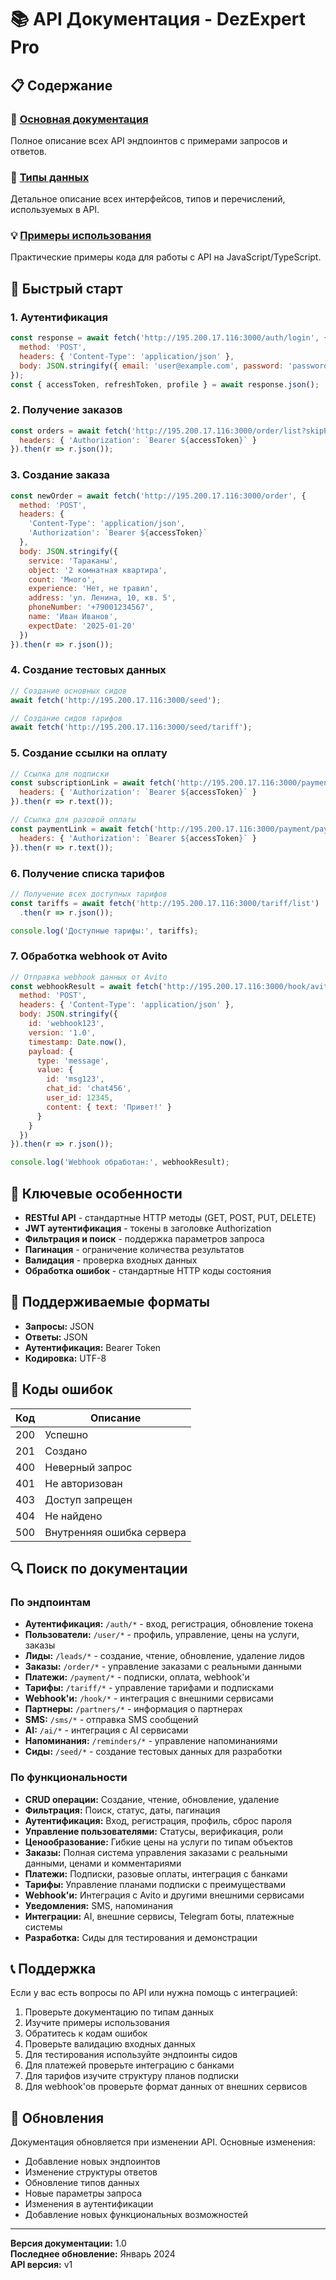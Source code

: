 # 📚 API Документация - DezExpert Pro

## 📋 Содержание

### 🚀 [Основная документация](README.md)
Полное описание всех API эндпоинтов с примерами запросов и ответов.

### 🔧 [Типы данных](types.md)
Детальное описание всех интерфейсов, типов и перечислений, используемых в API.

### 💡 [Примеры использования](examples.md)
Практические примеры кода для работы с API на JavaScript/TypeScript.

## 🎯 Быстрый старт

### 1. Аутентификация
```javascript
const response = await fetch('http://195.200.17.116:3000/auth/login', {
  method: 'POST',
  headers: { 'Content-Type': 'application/json' },
  body: JSON.stringify({ email: 'user@example.com', password: 'password' })
});
const { accessToken, refreshToken, profile } = await response.json();
```

### 2. Получение заказов
```javascript
const orders = await fetch('http://195.200.17.116:3000/order/list?skipPages=0&pageSize=10', {
  headers: { 'Authorization': `Bearer ${accessToken}` }
}).then(r => r.json());
```

### 3. Создание заказа
```javascript
const newOrder = await fetch('http://195.200.17.116:3000/order', {
  method: 'POST',
  headers: {
    'Content-Type': 'application/json',
    'Authorization': `Bearer ${accessToken}`
  },
  body: JSON.stringify({
    service: 'Тараканы',
    object: '2 комнатная квартира',
    count: 'Много',
    experience: 'Нет, не травил',
    address: 'ул. Ленина, 10, кв. 5',
    phoneNumber: '+79001234567',
    name: 'Иван Иванов',
    expectDate: '2025-01-20'
  })
}).then(r => r.json());
```

### 4. Создание тестовых данных
```javascript
// Создание основных сидов
await fetch('http://195.200.17.116:3000/seed');

// Создание сидов тарифов
await fetch('http://195.200.17.116:3000/seed/tariff');
```

### 5. Создание ссылки на оплату
```javascript
// Ссылка для подписки
const subscriptionLink = await fetch('http://195.200.17.116:3000/payment/subscription-link/tariff123', {
  headers: { 'Authorization': `Bearer ${accessToken}` }
}).then(r => r.text());

// Ссылка для разовой оплаты
const paymentLink = await fetch('http://195.200.17.116:3000/payment/payment-link/tariff123', {
  headers: { 'Authorization': `Bearer ${accessToken}` }
}).then(r => r.text());
```

### 6. Получение списка тарифов
```javascript
// Получение всех доступных тарифов
const tariffs = await fetch('http://195.200.17.116:3000/tariff/list')
  .then(r => r.json());

console.log('Доступные тарифы:', tariffs);
```

### 7. Обработка webhook от Avito
```javascript
// Отправка webhook данных от Avito
const webhookResult = await fetch('http://195.200.17.116:3000/hook/avito', {
  method: 'POST',
  headers: { 'Content-Type': 'application/json' },
  body: JSON.stringify({
    id: 'webhook123',
    version: '1.0',
    timestamp: Date.now(),
    payload: {
      type: 'message',
      value: {
        id: 'msg123',
        chat_id: 'chat456',
        user_id: 12345,
        content: { text: 'Привет!' }
      }
    }
  })
}).then(r => r.json());

console.log('Webhook обработан:', webhookResult);
```

## 🔑 Ключевые особенности

- **RESTful API** - стандартные HTTP методы (GET, POST, PUT, DELETE)
- **JWT аутентификация** - токены в заголовке Authorization
- **Фильтрация и поиск** - поддержка параметров запроса
- **Пагинация** - ограничение количества результатов
- **Валидация** - проверка входных данных
- **Обработка ошибок** - стандартные HTTP коды состояния

## 📱 Поддерживаемые форматы

- **Запросы:** JSON
- **Ответы:** JSON
- **Аутентификация:** Bearer Token
- **Кодировка:** UTF-8

## 🚨 Коды ошибок

| Код | Описание |
|-----|----------|
| 200 | Успешно |
| 201 | Создано |
| 400 | Неверный запрос |
| 401 | Не авторизован |
| 403 | Доступ запрещен |
| 404 | Не найдено |
| 500 | Внутренняя ошибка сервера |

## 🔍 Поиск по документации

### По эндпоинтам
- **Аутентификация:** `/auth/*` - вход, регистрация, обновление токена
- **Пользователи:** `/user/*` - профиль, управление, цены на услуги, заказы
- **Лиды:** `/leads/*` - создание, чтение, обновление, удаление лидов
- **Заказы:** `/order/*` - управление заказами с реальными данными
- **Платежи:** `/payment/*` - подписки, оплата, webhook'и
- **Тарифы:** `/tariff/*` - управление тарифами и подписками
- **Webhook'и:** `/hook/*` - интеграция с внешними сервисами
- **Партнеры:** `/partners/*` - информация о партнерах
- **SMS:** `/sms/*` - отправка SMS сообщений
- **AI:** `/ai/*` - интеграция с AI сервисами
- **Напоминания:** `/reminders/*` - управление напоминаниями
- **Сиды:** `/seed/*` - создание тестовых данных для разработки

### По функциональности
- **CRUD операции:** Создание, чтение, обновление, удаление
- **Фильтрация:** Поиск, статус, даты, пагинация
- **Аутентификация:** Вход, регистрация, профиль, сброс пароля
- **Управление пользователями:** Статусы, верификация, роли
- **Ценообразование:** Гибкие цены на услуги по типам объектов
- **Заказы:** Полная система управления заказами с реальными данными, ценами и комментариями
- **Платежи:** Подписки, разовые оплаты, интеграция с банками
- **Тарифы:** Управление планами подписки с преимуществами
- **Webhook'и:** Интеграция с Avito и другими внешними сервисами
- **Уведомления:** SMS, напоминания
- **Интеграции:** AI, внешние сервисы, Telegram боты, платежные системы
- **Разработка:** Сиды для тестирования и демонстрации

## 📞 Поддержка

Если у вас есть вопросы по API или нужна помощь с интеграцией:

1. Проверьте документацию по типам данных
2. Изучите примеры использования
3. Обратитесь к кодам ошибок
4. Проверьте валидацию входных данных
5. Для тестирования используйте эндпоинты сидов
6. Для платежей проверьте интеграцию с банками
7. Для тарифов изучите структуру планов подписки
8. Для webhook'ов проверьте формат данных от внешних сервисов

## 🔄 Обновления

Документация обновляется при изменении API. Основные изменения:

- Добавление новых эндпоинтов
- Изменение структуры ответов
- Обновление типов данных
- Новые параметры запроса
- Изменения в аутентификации
- Добавление новых функциональных возможностей

---

**Версия документации:** 1.0  
**Последнее обновление:** Январь 2024  
**API версия:** v1

